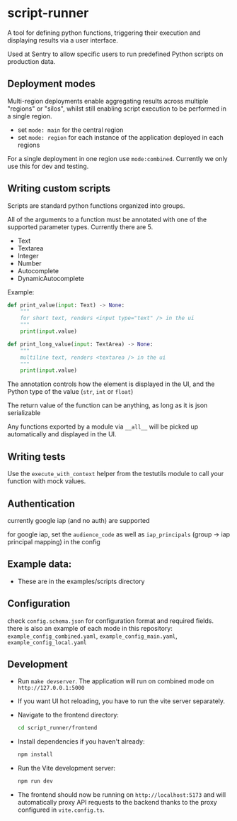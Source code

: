 # script-runner

A tool for defining python functions, triggering their execution and displaying results via a user interface.

Used at Sentry to allow specific users to run predefined Python scripts on production data.


## Deployment modes

Multi-region deployments enable aggregating results across multiple "regions" or "silos", whilst still enabling script execution to be performed in a single region.
- set `mode: main` for the central region
- set `mode: region` for each instance of the application deployed in each regions


For a single deployment in one region use `mode:combined`. Currently we only use this for dev and testing.


## Writing custom scripts
Scripts are standard python functions organized into groups.

All of the arguments to a function must be annotated with one of the supported parameter types. Currently there are 5.

- Text
- Textarea
- Integer
- Number
- Autocomplete
- DynamicAutocomplete

Example:
```python
def print_value(input: Text) -> None:
    """
    for short text, renders <input type="text" /> in the ui
    """
    print(input.value)

def print_long_value(input: TextArea) -> None:
    """
    multiline text, renders <textarea /> in the ui
    """
    print(input.value)
```

The annotation controls how the element is displayed in the UI, and the Python type of the value (`str`, `int` or `float`)

The return value of the function can be anything, as long as it is json serializable

Any functions exported by a module via `__all__` will be picked up automatically and displayed in the UI.


## Writing tests
Use the `execute_with_context` helper from the testutils module to call your function with mock values.


## Authentication
currently google iap (and no auth) are supported

for google iap, set the `audience_code` as well as `iap_principals` (group -> iap principal mapping) in the config


## Example data:
- These are in the examples/scripts directory

## Configuration
check `config.schema.json` for configuration format and required fields.
there is also an example of each mode in this repository: `example_config_combined.yaml`, `example_config_main.yaml`, `example_config_local.yaml`

## Development

- Run `make devserver`. The application will run on combined mode on `http://127.0.0.1:5000`

- If you want UI hot reloading, you have to run the vite server separately.
- Navigate to the frontend directory:
  ```bash
  cd script_runner/frontend
  ```
- Install dependencies if you haven't already:
  ```bash
  npm install
  ```
- Run the Vite development server:
  ```bash
  npm run dev
  ```
- The frontend should now be running on `http://localhost:5173` and will automatically proxy API requests to the backend thanks to the proxy configured in `vite.config.ts`.
